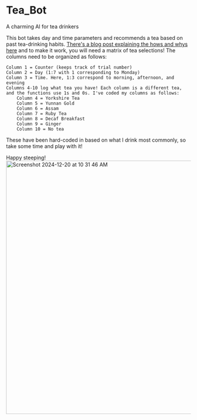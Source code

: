 # Tea_Bot
A charming AI for tea drinkers

This bot takes day and time parameters and recommends a tea based on past tea-drinking habits. [There's a blog post explaining the hows and whys here](https://www.armcintosh.com/blog/blog15) and to make it work, you will need a matrix of tea selections! The columns need to be organized as follows:

    Column 1 = Counter (keeps track of trial number)
    Column 2 = Day (1:7 with 1 corresponding to Monday)
    Column 3 = Time. Here, 1:3 correspond to morning, afternoon, and evening
    Columns 4-10 log what tea you have! Each column is a different tea, and the functions use 1s and 0s. I've coded my columns as follows:
        Column 4 = Yorkshire Tea 
        Column 5 = Yunnan Gold
        Column 6 = Assam
        Column 7 = Ruby Tea
        Column 8 = Decaf Breakfast
        Column 9 = Ginger
        Column 10 = No tea 

These have been hard-coded in based on what I drink most commonly, so take some time and play with it!

Happy steeping!
<img width="690" alt="Screenshot 2024-12-20 at 10 31 46 AM" src="https://github.com/user-attachments/assets/27b26eaa-5bb2-4730-8961-375aed6a56c9" />

